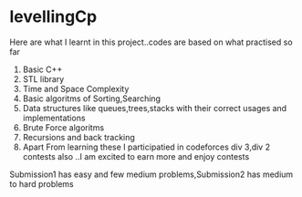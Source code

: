 # levellingCp
Here are what I learnt in this project..codes are based on what practised so far
1) Basic C++
2) STL library
3) Time and Space Complexity
4) Basic algoritms of Sorting,Searching
5) Data structures like queues,trees,stacks with their correct usages and implementations
6) Brute Force algoritms
7) Recursions and back tracking
8) Apart From learning these I participatied in codeforces div 3,div 2 contests also ..I am excited to earn more and enjoy contests

Submission1 has easy and few medium problems,Submission2 has medium to hard problems
